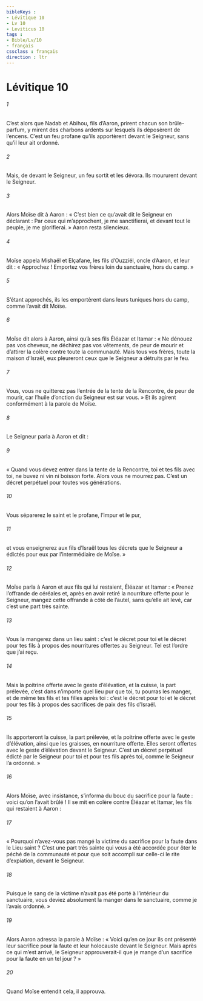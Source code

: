 ```yaml
---
bibleKeys : 
- Lévitique 10
- Lv 10
- Leviticus 10
tags : 
- Bible/Lv/10
- français
cssclass : français
direction : ltr
---
```


# Lévitique 10

###### 1
C’est alors que Nadab et Abihou, fils d’Aaron, prirent chacun son brûle-parfum, y mirent des charbons ardents sur lesquels ils déposèrent de l’encens. C’est un feu profane qu’ils apportèrent devant le Seigneur, sans qu’il leur ait ordonné.
###### 2
Mais, de devant le Seigneur, un feu sortit et les dévora. Ils moururent devant le Seigneur.
###### 3
Alors Moïse dit à Aaron :
« C’est bien ce qu’avait dit le Seigneur en déclarant :
Par ceux qui m’approchent, je me sanctifierai,
et devant tout le peuple, je me glorifierai. »
Aaron resta silencieux.
###### 4
Moïse appela Mishaël et Elçafane, les fils d’Ouzziël, oncle d’Aaron, et leur dit : « Approchez ! Emportez vos frères loin du sanctuaire, hors du camp. »
###### 5
S’étant approchés, ils les emportèrent dans leurs tuniques hors du camp, comme l’avait dit Moïse.
###### 6
Moïse dit alors à Aaron, ainsi qu’à ses fils Éléazar et Itamar : « Ne dénouez pas vos cheveux, ne déchirez pas vos vêtements, de peur de mourir et d’attirer la colère contre toute la communauté. Mais tous vos frères, toute la maison d’Israël, eux pleureront ceux que le Seigneur a détruits par le feu.
###### 7
Vous, vous ne quitterez pas l’entrée de la tente de la Rencontre, de peur de mourir, car l’huile d’onction du Seigneur est sur vous. »
Et ils agirent conformément à la parole de Moïse.
###### 8
Le Seigneur parla à Aaron et dit :
###### 9
« Quand vous devez entrer dans la tente de la Rencontre, toi et tes fils avec toi, ne buvez ni vin ni boisson forte. Alors vous ne mourrez pas. C’est un décret perpétuel pour toutes vos générations.
###### 10
Vous séparerez le saint et le profane, l’impur et le pur,
###### 11
et vous enseignerez aux fils d’Israël tous les décrets que le Seigneur a édictés pour eux par l’intermédiaire de Moïse. »
###### 12
Moïse parla à Aaron et aux fils qui lui restaient, Éléazar et Itamar : « Prenez l’offrande de céréales et, après en avoir retiré la nourriture offerte pour le Seigneur, mangez cette offrande à côté de l’autel, sans qu’elle ait levé, car c’est une part très sainte.
###### 13
Vous la mangerez dans un lieu saint : c’est le décret pour toi et le décret pour tes fils à propos des nourritures offertes au Seigneur. Tel est l’ordre que j’ai reçu.
###### 14
Mais la poitrine offerte avec le geste d’élévation, et la cuisse, la part prélevée, c’est dans n’importe quel lieu pur que toi, tu pourras les manger, et de même tes fils et tes filles après toi : c’est le décret pour toi et le décret pour tes fils à propos des sacrifices de paix des fils d’Israël.
###### 15
Ils apporteront la cuisse, la part prélevée, et la poitrine offerte avec le geste d’élévation, ainsi que les graisses, en nourriture offerte. Elles seront offertes avec le geste d’élévation devant le Seigneur. C’est un décret perpétuel édicté par le Seigneur pour toi et pour tes fils après toi, comme le Seigneur l’a ordonné. »
###### 16
Alors Moïse, avec insistance, s’informa du bouc du sacrifice pour la faute : voici qu’on l’avait brûlé ! Il se mit en colère contre Éléazar et Itamar, les fils qui restaient à Aaron :
###### 17
« Pourquoi n’avez-vous pas mangé la victime du sacrifice pour la faute dans le Lieu saint ? C’est une part très sainte qui vous a été accordée pour ôter le péché de la communauté et pour que soit accompli sur celle-ci le rite d’expiation, devant le Seigneur.
###### 18
Puisque le sang de la victime n’avait pas été porté à l’intérieur du sanctuaire, vous deviez absolument la manger dans le sanctuaire, comme je l’avais ordonné. »
###### 19
Alors Aaron adressa la parole à Moïse : « Voici qu’en ce jour ils ont présenté leur sacrifice pour la faute et leur holocauste devant le Seigneur. Mais après ce qui m’est arrivé, le Seigneur approuverait-il que je mange d’un sacrifice pour la faute en un tel jour ? »
###### 20
Quand Moïse entendit cela, il approuva.
